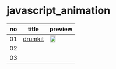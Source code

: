 # javascript_animation

no | title | preview 
---- | ---- | ---- 
01 | <a href="https://github.com/KumJungMin/javascript_animation-/blob/master/01.drumkit/drum_desc.md"> drumkit </a> | <img width="50%" src="https://j.gifs.com/jZ153z.gif"/>
02 |  |  
03 |  |  

